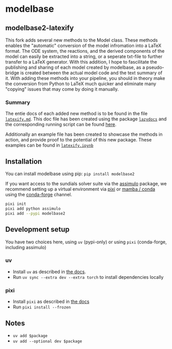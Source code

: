 # modelbase

## modelbase2-latexify

This fork adds several new methods to the Model class. These methods enables the "automatic" conversion of the model infromation into a LaTeX format. The ODE system, the reactions, and the derived components of the model can easily be extracted into a string, or a seperate txt-file to further transfer to a LaTeX generator. With this addition, I hope to fascilitate the publishing and sharing of each model created by modelbase, as a pseudo-bridge is created between the actual model code and the text summary of it. With adding these methods into your pipeline, you should in theory make the conversion from Python to LaTeX much quicker and eliminate many "copying" issues that may come by doing it manually.

### Summary

The entie docs of each added new method is to be found in the file [`latexify.md`](/docs/latexify.md). This doc file has been created using the package [`lazydocs`](https://github.com/ml-tooling/lazydocs) and the corresponding running script can be found [here](api-docs/gen.py).

Additionally an example file has been created to showcase the methods in action, and provide proof to the potential of this new package. These examples can be found in [`latexify.ipynb`](docs/latexify.ipynb)

## Installation

You can install modelbase using pip: `pip install modelbase2`

If you want access to the sundials solver suite via the [assimulo](https://jmodelica.org/assimulo/) package, we recommend setting up a virtual environment via [pixi](https://pixi.sh/) or [mamba / conda](https://mamba.readthedocs.io/en/latest/) using the [conda-forge](https://conda-forge.org/) channel.

```bash
pixi init
pixi add python assimulo
pixi add --pypi modelbase2
```


## Development setup

You have two choices here, using `uv` (pypi-only) or using `pixi` (conda-forge, including assimulo)

### uv

- Install `uv` as described in [the docs](https://docs.astral.sh/uv/getting-started/installation/).
- Run `uv sync --extra dev --extra torch` to install dependencies locally

### pixi

- Install `pixi` as described in [the docs](https://pixi.sh/latest/#installation)
- Run `pixi install --frozen`


## Notes

- `uv add $package`
- `uv add --optional dev $package`
